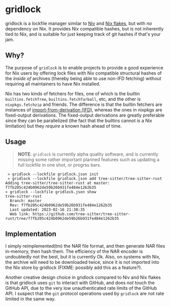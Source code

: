 # gridlock

gridlock is a lockfile manager similar to [Niv] and [Nix flakes], but with *no*
dependency on Nix. It provides Nix compatible hashes, but is not inherently
tied to Nix, and is suitable for just keeping track of git hashes if that's
your jam.

[Niv]: https://github.com/nmattia/niv
[Nix flakes]: https://nixos.org/manual/nix/stable/command-ref/new-cli/nix3-flake.html

## Why?

The purpose of `gridlock` is to enable projects to provide a good experience
for Nix users by offering lock files with Nix compatible structural hashes of
the *inside of* archives (thereby being able to use non-IFD fetching) without
requiring all maintainers to have Nix installed.

Nix has two kinds of fetchers for files, one of which is the builtin
`builtins.fetchTree`, `builtins.fetchTarball`, etc, and the other is
`nixpkgs.fetchzip` and friends. The difference is that the builtin fetchers are
instances of [import-from-derivation (IFD)][ifd], whereas the ones in nixpkgs
are fixed-output derivations. The fixed-output derivations are greatly
preferable since they can be parallelized (the fact that the builtins cannot is
a Nix limitation) but they *require* a known hash ahead of time.

[ifd]: https://nixos.wiki/wiki/Import_From_Derivation

## Usage

> **NOTE**: `gridlock` is currently alpha quality software, and is currently
> missing some rather important planned features such as updating a full
> lockfile in one shot, or progrss bars.

```
 » gridlock --lockfile gridlock.json init
 » gridlock --lockfile gridlock.json add tree-sitter/tree-sitter-rust
Adding tree-sitter/tree-sitter-rust at master: f7fb205c424b0962de59b26b931fe484e1262b35
» gridlock --lockfile gridlock.json show
tree-sitter-rust
  Branch: master
  Rev: f7fb205c424b0962de59b26b931fe484e1262b35
  Last updated: 2023-02-16 21:38:35
  Web link: https://github.com/tree-sitter/tree-sitter-rust/tree/f7fb205c424b0962de59b26b931fe484e1262b35
```

## Implementation

I simply reimplemented(tm) the NAR file format, and then generate NAR files
in-memory, then hash them. The efficiency of the NAR encoder is undoubtedly not
the best, but it is currently Ok. Also, on systems with Nix, the archive will
need to be downloaded twice, since it is not imported into the Nix store by
gridlock (FIXME: possibly add this as a feature?).

Another creative design choice in gridlock compared to Niv and Nix flakes is
that gridlock uses `git` to interact with GitHub, and does *not* touch the
GitHub API, due to the very low unauthenticated rate limits of the GitHub API.
I suspect that the `git` protocol operations used by `gridlock` are not rate
limited in the same way.

